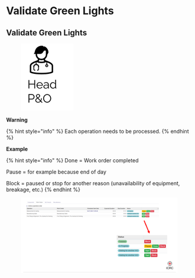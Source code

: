 # Validate Green Lights

## **Validate Green Lights**

<figure><img src="../../../.gitbook/assets/image (52).png" alt=""><figcaption></figcaption></figure>

**Warning**

{% hint style="info" %}
Each operation needs to be processed.
{% endhint %}

**Example**

{% hint style="info" %}
Done = Work order completed&#x20;

Pause = for example because end of day&#x20;

Block = paused or stop for another reason (unavailability of equipment, breakage, etc.)
{% endhint %}

<figure><img src="../../../.gitbook/assets/image (53).png" alt=""><figcaption></figcaption></figure>

